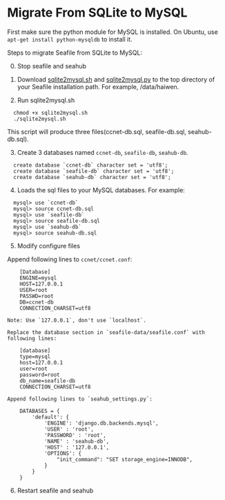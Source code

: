# Migrate From SQLite to MySQL

First make sure the python module for MySQL is installed. On Ubuntu, use `apt-get install python-mysqldb` to install it.

Steps to migrate Seafile from SQLite to MySQL:

0. Stop seafile and seahub

1. Download [sqlite2mysql.sh](https://raw.github.com/haiwen/seafile/master/scripts/sqlite2mysql.sh) and [sqlite2mysql.py](https://raw.github.com/haiwen/seafile/master/scripts/sqlite2mysql.py) to the top directory of your Seafile installation path. For example, /data/haiwen.

2. Run sqlite2mysql.sh
```
  chmod +x sqlite2mysql.sh
  ./sqlite2mysql.sh
```
  This script will produce three files(ccnet-db.sql, seafile-db.sql, seahub-db.sql).

3. Create 3 databases named `ccnet-db`, `seafile-db`, `seahub-db`.
```
  create database `ccnet-db` character set = 'utf8';
  create database `seafile-db` character set = 'utf8';
  create database `seahub-db` character set = 'utf8';
```

4. Loads the sql files to your MySQL databases. For example:
```
  mysql> use `ccnet-db`
  mysql> source ccnet-db.sql
  mysql> use `seafile-db`
  mysql> source seafile-db.sql
  mysql> use `seahub-db`
  mysql> source seahub-db.sql
```

5. Modify configure files

  Append following lines to `ccnet/ccnet.conf`:

        [Database]
        ENGINE=mysql
        HOST=127.0.0.1
        USER=root
        PASSWD=root
        DB=ccnet-db
        CONNECTION_CHARSET=utf8

    Note: Use `127.0.0.1`, don't use `localhost`.

    Replace the database section in `seafile-data/seafile.conf` with following lines:

        [database]
        type=mysql
        host=127.0.0.1
        user=root
        password=root
        db_name=seafile-db
        CONNECTION_CHARSET=utf8

    Append following lines to `seahub_settings.py`:

        DATABASES = {
            'default': {
                'ENGINE': 'django.db.backends.mysql',
                'USER' : 'root',
                'PASSWORD' : 'root',
                'NAME' : 'seahub-db',
                'HOST' : '127.0.0.1',
                'OPTIONS': {
                    "init_command": "SET storage_engine=INNODB",
                }
            }
        }

6. Restart seafile and seahub


